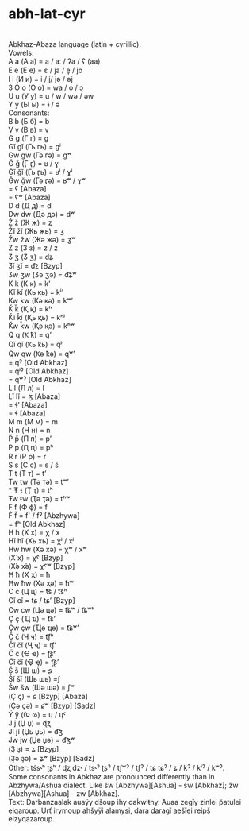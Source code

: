 # abh-lat-cyr
<BR> Abkhaz-Abaza language (latin + cyrillic).
<BR> Vowels:
<BR> A a (А а) = a / aː / ʔa / ʕ (aa)
<BR> E e (Е е) = ɛ / ja / e̞ / jo
<BR> I i (И и) = i / j/ jә / әj
<BR> 3 O o (О о) = wa / o / ɔ
<BR> U u (У у) = u / w / wә / әw
<BR> Y y (Ы ы) = ɨ / ә
<BR> Consonants:
<BR> B b (Б б) = b
<BR> V v (В в) = v 
<BR> G g (Г г) = g
<BR> Gĭ gĭ (Гь гь) = ɡʲ
<BR> Gw gw (Гә гә) = ɡʷ
<BR> Ğ ğ (Ӷ ӷ) = ʁ / ɣ
<BR> Ğĭ ğĭ (Ӷь ӷь) = ʁʲ / ɣʲ 
<BR> Ğw ğw (Ӷә ӷә) = ʁʷ / ɣʷ
<BR> = ʕ [Abaza]
<BR> = ʕʷ [Abaza]
<BR> D d (Д д) = d 
<BR> Dw dw (Дә дә) = dʷ
<BR> Ž ž (Ж ж) = ʐ 
<BR> Žĭ žĭ (Жь жь) = ʒ
<BR> Žw žw (Жә жә) = ʒʷ
<BR> Z z (З з) = z / ź
<BR> Ӡ ʒ (Ӡ ӡ) = dʑ
<BR> Ӡĭ ʒĭ = d͡z [Bzyp]
<BR> Ӡw ʒw (Ӡә ӡә) = d͡ʑʷ
<BR> K k (К к) = kʼ 
<BR> Kĭ kĭ (Кь кь) = kʲʼ
<BR> Kw kw (Кә кә) = kʷʼ
<BR> Ǩ ǩ (Қ қ) = kʰ
<BR> Ǩĭ ǩĭ (Қь қь) = kʰʲ
<BR> Ǩw ǩw (Қә қә) = kʰʷ
<BR> Q q (Ҟ ҟ) = qʼ
<BR> Qĭ qĭ (Ҟь ҟь) = qʲʼ
<BR> Qw qw (Ҟә ҟә) = qʷʼ
<BR> = qˀ [Old Abkhaz]
<BR> = qʲˀ [Old Abkhaz]
<BR> = qʷˀ [Old Abkhaz]
<BR> L l (Л л) = l 
<BR> Lĭ lĭ = ɮ [Abaza]
<BR> = ɬʼ [Abaza]
<BR> = ɬ [Abaza]
<BR> M m (М м) = m 
<BR> N n (Н н) = n 
<BR> P̌ p̌ (П п) = pʼ
<BR> P p (Ԥ ԥ) = pʰ
<BR> R r (Р р) = r 
<BR> S s (С с) = s / ś
<BR> T t (Т т) = tʼ
<BR> Tw tw (Тә тә) = tʷʼ
<BR>* Ŧ ŧ (Ҭ ҭ) = tʰ
<BR> Ŧw ŧw (Ҭә ҭә) = tʰʷ
<BR> F f (Ф ф) = f
<BR> Ḟ ḟ = f` / fˀ [Abzhywa]
<BR>  = fʰ [Old Abkhaz]
<BR> H h (Х х) = χ / x 
<BR> Hĭ hĭ (Хь хь) = χʲ / xʲ
<BR> Hw hw (Хә хә) = χʷ / xʷ
<BR> (Х́ х́) = χˤ [Bzyp]
<BR> (Х́ә х́ә) = χˤʷ [Bzyp]
<BR> Ħ ħ (Ҳ ҳ) = ħ
<BR> Ħw ħw (Ҳә ҳә) = ħʷ
<BR> C c (Ц ц) = t͡s / t͡sʰ
<BR> Cĭ cĭ = tɕ / tɕʼ [Bzyp]
<BR> Cw cw (Цә цә) = t͡ɕʷ / t͡ɕʷʰ
<BR> Ç ç (Ҵ ҵ) = t͡sʼ
<BR> Çw çw (Ҵә ҵә) = t͡ɕʷʼ
<BR> Č č (Ч ч) = t͡ʃʰ
<BR> Čĭ čĭ (Ҷ ҷ) = t͡ʃʼ
<BR> C̈ c̈ (Ҽ ҽ) = ʈ͡ʂʰ
<BR> C̈ĭ c̈ĭ (Ҿ ҿ) = ʈ͡ʂʼ
<BR> Š š (Ш ш) = ʂ
<BR> Šĭ šĭ (Шь шь) =ʃ
<BR> Šw šw (Шә шә) = ʃʷ
<BR> (Ҫ ҫ) = ɕ [Bzyp] [Abaza]
<BR> (Ҫә ҫә) = ɕʷ [Bzyp] [Sadz] 
<BR> Ÿ ÿ (Ҩ ҩ) = ɥ / ɥˤ
<BR> J j (Џ џ) = ɖ͡ʐ
<BR> Jĭ jĭ (Џь џь) = d͡ʒ
<BR> Jw jw (Џә џә) = d͡ʒʷ
<BR> (Ҙ ҙ) = ʑ [Bzyp]
<BR> (Ҙә ҙә) = ʑʷ [Bzyp] [Sadz]
<BR> Other: tśs˞ʰ ʈʂʰ / ɖʐ dz˞ / ts˞ˀ ʈʂˀ / tʃʷˀ  / tʃˀ / tɕ tɕˀ / ʑ / kˀ / kʲˀ / kʷˀ. 
<BR> Some consonants in Abkhaz are pronounced differently than in Abzhywa/Ashua dialect. Like šw [Abzhywa][Ashua] - sw [Abkhaz]; žw [Abzhywa][Ashua] - zw [Abkhaz].
<BR> Text: Darbanzaalak auaÿy dšoup ihy daǩwiŧny. Auaa zegĭy zinlei p̃atulei eiqaroup. Urť irymoup ahšyÿi alamysi, dara daragĭ aešĭei reipš eizyqazaroup. 

